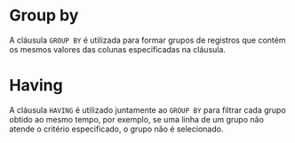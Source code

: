 # Group by

A cláusula `GROUP BY` é utilizada para formar grupos de registros que contém os mesmos valores das colunas especificadas na cláusula.

# Having

A cláusula `HAVING` é utilizado juntamente ao `GROUP BY` para filtrar cada grupo obtido ao mesmo tempo, por exemplo, se uma linha de um grupo não atende o critério especificado, o grupo não é selecionado.
